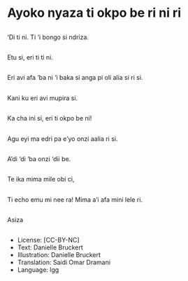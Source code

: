 # Ayoko nyaza ti okpo be ri ni ri

##
‘Di ti ni.
Ti ‘i bongo si ndriza.

##
Etu si, eri ti ti ni.

##
Eri avi afa ‘ba ni ‘i baka
si anga pi oli alia si ri si.

##
Kani ku eri avi mupira
si.

##
Ka cha ini si, eri ti okpo
be ni!

##
Agu eyi ma edri pa e’yo
onzi aalia ri si.

##
A’di ‘di ‘ba onzi ‘dii be.

##
Te ika mima mile obi ci,

##
Ti echo emu mi nee ra!
Mima a’i afa mini lele ri.

##
Asiza

##
* License: [CC-BY-NC]
* Text: Danielle Bruckert
* Illustration: Danielle Bruckert
* Translation: Saidi Omar Dramani
* Language: lgg
